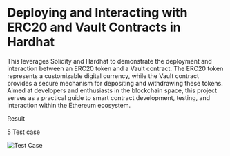 # Deploying and Interacting with ERC20 and Vault Contracts in Hardhat

This leverages Solidity and Hardhat to demonstrate the deployment and interaction between an ERC20 token and a Vault contract. The ERC20 token represents a customizable digital currency, while the Vault contract provides a secure mechanism for depositing and withdrawing these tokens. Aimed at developers and enthusiasts in the blockchain space, this project serves as a practical guide to smart contract development, testing, and interaction within the Ethereum ecosystem.

Result 

5 Test case 

![Test Case](https://github.com/vishnu5104/task/assets/86919026/ac8c164e-9b91-4cc1-9a57-aed3386a1e05)


